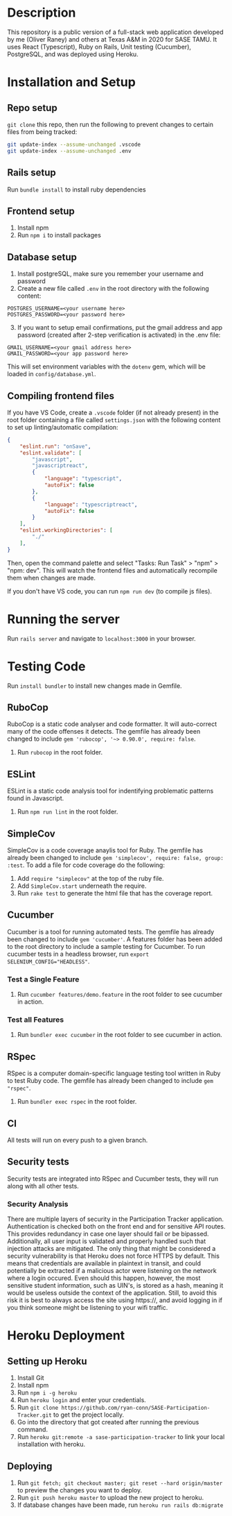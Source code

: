# Description
This repository is a public version of a full-stack web application developed by me (Oliver Raney) and others at Texas A&M in 2020 for SASE TAMU.
It uses React (Typescript), Ruby on Rails, Unit testing (Cucumber), PostgreSQL, and was deployed using Heroku.

# Installation and Setup

## Repo setup
`git clone` this repo, then run the following to prevent changes to certain files from being tracked:
```bash
git update-index --assume-unchanged .vscode
git update-index --assume-unchanged .env
```

## Rails setup
Run `bundle install` to install ruby dependencies

## Frontend setup
1. Install npm
2. Run `npm i` to install packages

## Database setup
1. Install postgreSQL, make sure you remember your username and password
2. Create a new file called `.env` in the root directory with the following content:
```
POSTGRES_USERNAME=<your username here>
POSTGRES_PASSWORD=<your password here>
```
3. If you want to setup email confirmations, put the gmail address and app password (created after 2-step verification is activated) in the .env file:
```
GMAIL_USERNAME=<your gmail address here>
GMAIL_PASSWORD=<your app password here>
```

This will set environment variables with the `dotenv` gem, which will be loaded in `config/database.yml`.

## Compiling frontend files
If you have VS Code, create a `.vscode` folder (if not already present) in the root folder containing a file called `settings.json` with the following content to set up linting/automatic compilation:
```json
{
    "eslint.run": "onSave",
    "eslint.validate": [
        "javascript",
        "javascriptreact",
        {
            "language": "typescript",
            "autoFix": false
        },
        {
            "language": "typescriptreact",
            "autoFix": false
        }
    ],
    "eslint.workingDirectories": [
        "./"
    ],
}
```
Then, open the command palette and select "Tasks: Run Task" > "npm" > "npm: dev". This will watch the frontend files and automatically recompile them when changes are made.

If you don't have VS code, you can run `npm run dev` (to compile js files).

# Running the server
Run `rails server` and navigate to `localhost:3000` in your browser.

# Testing Code
Run `install bundler` to install new changes made in Gemfile.

## RuboCop
RuboCop is a static code analyser and code formatter. It will auto-correct many of the code offenses it detects.
The gemfile has already been changed to include  `gem 'rubocop', '~> 0.90.0', require: false`.
1. Run `rubocop` in the root folder.

## ESLint
ESLint is a static code analysis tool for indentifying problematic patterns found in Javascript.
1. Run `npm run lint` in the root folder.

## SimpleCov
SimpleCov is a code coverage anaylis tool for Ruby.
The gemfile has already been changed to include `gem 'simplecov', require: false, group: :test`.
To add a file for code coverage do the following:
1. Add `require "simplecov"` at the top of the ruby file.
2. Add `SimpleCov.start` underneath the require.
3. Run `rake test` to generate the html file that has the coverage report.

## Cucumber
Cucumber is a tool for running automated tests.
The gemfile has already been changed to include `gem 'cucumber'`.
A features folder has been added to the root directory to include a sample testing for Cucumber.
To run cucumber tests in a headless browser, run `export SELENIUM_CONFIG="HEADLESS"`.
### Test a Single Feature
1. Run `cucumber features/demo.feature` in the root folder to see cucumber in action.
### Test all Features
1. Run `bundler exec cucumber` in the root folder to see cucumber in action.

## RSpec
RSpec is a computer domain-specific language testing tool written in Ruby to test Ruby code.
The gemfile has already been changed to include `gem "rspec"`.
1. Run `bundler exec rspec` in the root folder.

## CI
All tests will run on every push to a given branch.

## Security tests
Security tests are integrated into RSpec and Cucumber tests, they will run along with all other tests. 

### Security Analysis
There are multiple layers of security in the Participation Tracker application. Authentication is checked both on the front end and for sensitive API routes. This provides redundancy in case one layer should fail or be bipassed. Additionally, all user input is validated and properly handled such that injection attacks are mitigated. The only thing that might be considered a security vulnerability is that Heroku does not force HTTPS by default. This means that credentials are available in plaintext in transit, and could potentially be extracted if a malicious actor were listening on the network where a login occured. Even should this happen, however, the most sensitive student information, such as UIN's, is stored as a hash, meaning it would be useless outside the context of the application. Still, to avoid this risk it is best to always access the site using https://, and avoid logging in if you think someone might be listening to your wifi traffic.

# Heroku Deployment

## Setting up Heroku
1. Install Git
2. Install npm
3. Run `npm i -g heroku`
4. Run `heroku login` and enter your credentials.
5. Run `git clone https://github.com/ryan-conn/SASE-Participation-Tracker.git` to get the project locally.
6. Go into the directory that got created after running the previous command.
7. Run `heroku git:remote -a sase-participation-tracker` to link your local installation with heroku.

## Deploying
1. Run `git fetch; git checkout master; git reset --hard origin/master` to preview the changes you want to deploy.
2. Run `git push heroku master` to upload the new project to heroku.
3. If database changes have been made, run `heroku run rails db:migrate`
